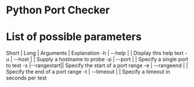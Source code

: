 # Python Port Checker

# List of possible parameters

Short |    Long    |  Arguments | Explanation
  -h  |   --help   |   <none>   | Display this help text
  -u  |   --host   | <hostname> | Supply a hostname to probe
  -p  |   --port   |   <port>   | Specify a single port to test
  -s  |--rangestart|<start port>| Specify the start of a port range
  -e  | --rangeend | <end port> | Specify the end of a port range
  -t  | --timeout  | <timeout>  | Specify a timeout in seconds per test

